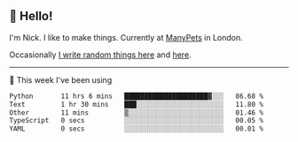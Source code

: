 ## 👋 Hello! 

I'm Nick. I like to make things. Currently at [ManyPets](https://manypets.com) in London.

Occasionally [I write random things here](https://nicksnell.com) and [here](https://twitter.com/nicksnell).

-------

🚀 This week I've been using

<!--START_SECTION:waka-->

```txt
Python       11 hrs 6 mins   █████████████████████▓░░░   86.68 %
Text         1 hr 30 mins    ███░░░░░░░░░░░░░░░░░░░░░░   11.80 %
Other        11 mins         ▒░░░░░░░░░░░░░░░░░░░░░░░░   01.46 %
TypeScript   0 secs          ░░░░░░░░░░░░░░░░░░░░░░░░░   00.05 %
YAML         0 secs          ░░░░░░░░░░░░░░░░░░░░░░░░░   00.01 %
```

<!--END_SECTION:waka-->
